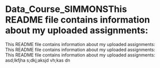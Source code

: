 # Data_Course_SIMMONSThis README file contains information about my uploaded assignments:

This README file contains information about my uploaded assignments:
This README file contains information about my uploaded assignments:
This README file contains information about my uploaded assignments:
asd;lkfjha s;dkj;aksjd vh;kas dn

